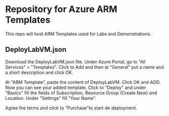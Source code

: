 # Repository for Azure ARM Templates
This repo will host ARM Templates used for Labs and Demonstrations.

## DeployLabVM.json
Download the DeployLabVM.json file. Under Azure Portal, go to "All Services" > "Templates". Click to Add and then at "General" put a name and a short description and click OK.

At "ARM Template", paste the content of DeployLabVM. Click OK and ADD. Now you can see your added template. Click to "Deploy" and under "Basics" fill the fields of Subscription, Resource Group (Create New) and Location. Under "Settings" fill "Your Name". 

Agree the terms and click to "Purchase"to start de deployment.

